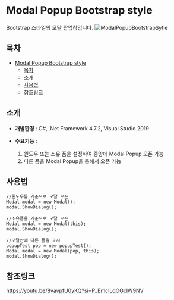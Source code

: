 # Modal Popup Bootstrap style 
<!--![배지 또는 로고 이미지 (선택사항)](링크)-->
<!--프로젝트에 대한 간단한 설명을 여기에 작성합니다.-->
Bootstrap 스타일의 모달 팝업창입니다.
![ModalPopupBootstrapSytle](https://github.com/user-attachments/assets/749452ff-0aca-4378-9d02-ff513cff9ef2)


## 목차
- [Modal Popup Bootstrap style](#modal-popup-bootstrap-style)
  - [목차](#목차)
  - [소개](#소개)
  - [사용법](#사용법)
  - [참조링크](#참조링크)
<!--- [기여](#기여)
- [라이선스](#라이선스)
- [문의](#문의)
-->
## 소개
<!--프로젝트에 대한 자세한 설명을 여기에 작성합니다.  -->
- **개발환경** : C#, .Net Framework 4.7.2, Visual Studio 2019

- **주요기능** : 
   
   1. 윈도우 또는 소유 폼을 설정하여 중앙에 Modal Popup 오픈 가능
   2. 다른 폼을 Modal Popup을 통해서 오픈 가능
## 사용법

  ```
  //윈도우를 기준으로 모달 오픈
 Modal modal = new Modal();
 modal.ShowDialog();

  //소유폼을 기준으로 모달 오픈
  Modal modal = new Modal(this);
  modal.ShowDialog();

  //모달안에 다른 폼을 표시
  popupTest pop = new popupTest();
  Modal modal = new Modal(pop, this);
  modal.ShowDialog();
  ```

## 참조링크
https://youtu.be/8vavpfU0yKQ?si=P_EmclLqOGclW9NV
